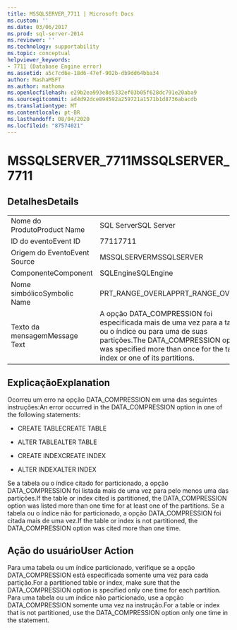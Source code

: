 ```yaml
---
title: MSSQLSERVER_7711 | Microsoft Docs
ms.custom: ''
ms.date: 03/06/2017
ms.prod: sql-server-2014
ms.reviewer: ''
ms.technology: supportability
ms.topic: conceptual
helpviewer_keywords:
- 7711 (Database Engine error)
ms.assetid: a5c7cd6e-18d6-47ef-902b-db9dd64bba34
author: MashaMSFT
ms.author: mathoma
ms.openlocfilehash: e29b2ea993e8e5332ef03b05f628dc791e20aba9
ms.sourcegitcommit: ad4d92dce894592a259721a1571b1d8736abacdb
ms.translationtype: MT
ms.contentlocale: pt-BR
ms.lasthandoff: 08/04/2020
ms.locfileid: "87574021"
---
```

# <a name="mssqlserver_7711"></a><span data-ttu-id="e85a7-102">MSSQLSERVER_7711</span><span class="sxs-lookup"><span data-stu-id="e85a7-102">MSSQLSERVER_7711</span></span>
    
## <a name="details"></a><span data-ttu-id="e85a7-103">Detalhes</span><span class="sxs-lookup"><span data-stu-id="e85a7-103">Details</span></span>  
  
|||  
|-|-|  
|<span data-ttu-id="e85a7-104">Nome do Produto</span><span class="sxs-lookup"><span data-stu-id="e85a7-104">Product Name</span></span>|<span data-ttu-id="e85a7-105">SQL Server</span><span class="sxs-lookup"><span data-stu-id="e85a7-105">SQL Server</span></span>|  
|<span data-ttu-id="e85a7-106">ID do evento</span><span class="sxs-lookup"><span data-stu-id="e85a7-106">Event ID</span></span>|<span data-ttu-id="e85a7-107">7711</span><span class="sxs-lookup"><span data-stu-id="e85a7-107">7711</span></span>|  
|<span data-ttu-id="e85a7-108">Origem do Evento</span><span class="sxs-lookup"><span data-stu-id="e85a7-108">Event Source</span></span>|<span data-ttu-id="e85a7-109">MSSQLSERVER</span><span class="sxs-lookup"><span data-stu-id="e85a7-109">MSSQLSERVER</span></span>|  
|<span data-ttu-id="e85a7-110">Componente</span><span class="sxs-lookup"><span data-stu-id="e85a7-110">Component</span></span>|<span data-ttu-id="e85a7-111">SQLEngine</span><span class="sxs-lookup"><span data-stu-id="e85a7-111">SQLEngine</span></span>|  
|<span data-ttu-id="e85a7-112">Nome simbólico</span><span class="sxs-lookup"><span data-stu-id="e85a7-112">Symbolic Name</span></span>|<span data-ttu-id="e85a7-113">PRT_RANGE_OVERLAP</span><span class="sxs-lookup"><span data-stu-id="e85a7-113">PRT_RANGE_OVERLAP</span></span>|  
|<span data-ttu-id="e85a7-114">Texto da mensagem</span><span class="sxs-lookup"><span data-stu-id="e85a7-114">Message Text</span></span>|<span data-ttu-id="e85a7-115">A opção DATA_COMPRESSION foi especificada mais de uma vez para a tabela ou o índice ou para uma de suas partições.</span><span class="sxs-lookup"><span data-stu-id="e85a7-115">The DATA_COMPRESSION option was specified more than once for the table or index or one of its partitions.</span></span>|  
  
## <a name="explanation"></a><span data-ttu-id="e85a7-116">Explicação</span><span class="sxs-lookup"><span data-stu-id="e85a7-116">Explanation</span></span>  
 <span data-ttu-id="e85a7-117">Ocorreu um erro na opção DATA_COMPRESSION em uma das seguintes instruções:</span><span class="sxs-lookup"><span data-stu-id="e85a7-117">An error occurred in the DATA_COMPRESSION option in one of the following statements:</span></span>  
  
-   <span data-ttu-id="e85a7-118">CREATE TABLE</span><span class="sxs-lookup"><span data-stu-id="e85a7-118">CREATE TABLE</span></span>  
  
-   <span data-ttu-id="e85a7-119">ALTER TABLE</span><span class="sxs-lookup"><span data-stu-id="e85a7-119">ALTER TABLE</span></span>  
  
-   <span data-ttu-id="e85a7-120">CREATE INDEX</span><span class="sxs-lookup"><span data-stu-id="e85a7-120">CREATE INDEX</span></span>  
  
-   <span data-ttu-id="e85a7-121">ALTER INDEX</span><span class="sxs-lookup"><span data-stu-id="e85a7-121">ALTER INDEX</span></span>  
  
 <span data-ttu-id="e85a7-122">Se a tabela ou o índice citado for particionado, a opção DATA_COMPRESSION foi listada mais de uma vez para pelo menos uma das partições.</span><span class="sxs-lookup"><span data-stu-id="e85a7-122">If the table or index cited is partitioned, the DATA_COMPRESSION option was listed more than one time for at least one of the partitions.</span></span> <span data-ttu-id="e85a7-123">Se a tabela ou o índice não for particionado, a opção DATA_COMPRESSION foi citada mais de uma vez.</span><span class="sxs-lookup"><span data-stu-id="e85a7-123">If the table or index is not partitioned, the DATA_COMPRESSION option was cited more than one time.</span></span>  
  
## <a name="user-action"></a><span data-ttu-id="e85a7-124">Ação do usuário</span><span class="sxs-lookup"><span data-stu-id="e85a7-124">User Action</span></span>  
 <span data-ttu-id="e85a7-125">Para uma tabela ou um índice particionado, verifique se a opção DATA_COMPRESSION está especificada somente uma vez para cada partição.</span><span class="sxs-lookup"><span data-stu-id="e85a7-125">For a partitioned table or index, make sure that the DATA_COMPRESSION option is specified only one time for each partition.</span></span> <span data-ttu-id="e85a7-126">Para uma tabela ou um índice não particionado, use a opção DATA_COMPRESSION somente uma vez na instrução.</span><span class="sxs-lookup"><span data-stu-id="e85a7-126">For a table or index that is not partitioned, use the DATA_COMPRESSION option only one time in the statement.</span></span>  
  
  
